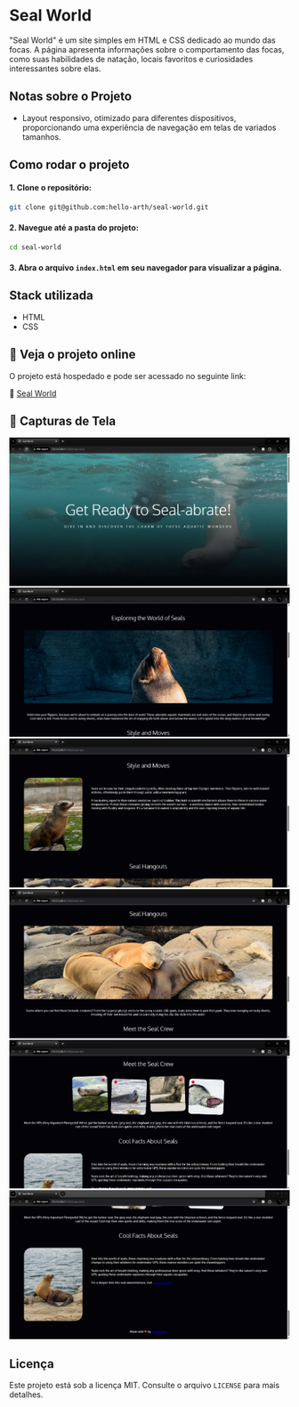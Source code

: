 # Seal World

"Seal World" é um site simples em HTML e CSS dedicado ao mundo das focas. A página apresenta informações sobre o comportamento das focas, como suas habilidades de natação, locais favoritos e curiosidades interessantes sobre elas.

## Notas sobre o Projeto
- Layout responsivo, otimizado para diferentes dispositivos, proporcionando uma experiência de navegação em telas de variados tamanhos.

## Como rodar o projeto

#### 1. Clone o repositório:
```bash
git clone git@github.com:hello-arth/seal-world.git
```
#### 2. Navegue até a pasta do projeto:
```bash
cd seal-world
```
#### 3. Abra o arquivo `index.html` em seu navegador para visualizar a página.

## Stack utilizada

- HTML
- CSS

## 📌 Veja o projeto online

O projeto está hospedado e pode ser acessado no seguinte link:

🔗 [Seal World](https://seal-world-alpha.vercel.app/)

## 📸 Capturas de Tela

![Get Ready to Seal-abrate!](screenshots/1.png)
![Exploring the World of Seals](screenshots/2.png)
![Style and Moves](screenshots/3.png)
![Seal Hangouts](screenshots/4.png)
![Meet the Seal Crew](screenshots/5.png)
![Cool Facts About Seals](screenshots/6.png)


## Licença

Este projeto está sob a licença MIT. Consulte o arquivo `LICENSE` para mais detalhes.

